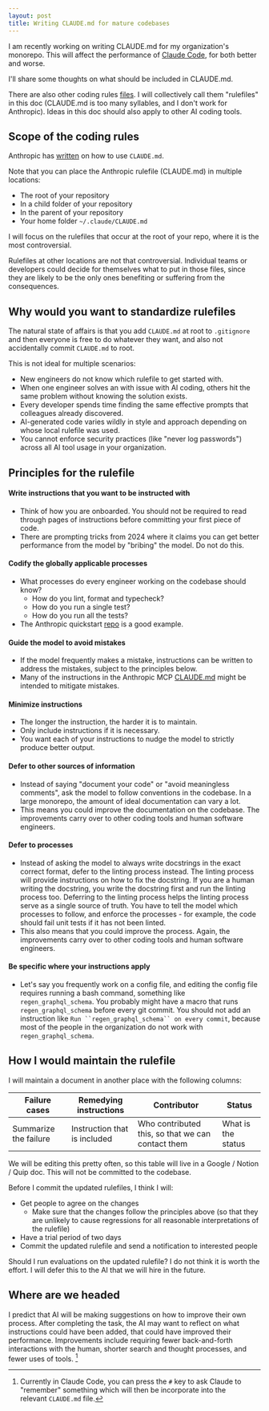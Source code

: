 ```yaml
---
layout: post
title: Writing CLAUDE.md for mature codebases
---
```


I am recently working on writing CLAUDE.md for my organization's monorepo.
This will affect the performance of [Claude Code](https://www.anthropic.com/claude-code), for both better and worse.

I'll share some thoughts on what should be included in CLAUDE.md.

There are also other coding rules [files](https://x.com/HanchungLee/status/1918920355709673887).
I will collectively call them "rulefiles" in this doc (CLAUDE.md is too many syllables, and I don't work for Anthropic).
Ideas in this doc should also apply to other AI coding tools.


## Scope of the coding rules

Anthropic has [written](https://www.anthropic.com/engineering/claude-code-best-practices) on how to use `CLAUDE.md`.

Note that you can place the Anthropic rulefile (CLAUDE.md) in multiple locations:
- The root of your repository
- In a child folder of your repository
- In the parent of your repository
- Your home folder `~/.claude/CLAUDE.md`

I will focus on the rulefiles that occur at the root of your repo, where it is the most controversial.

Rulefiles at other locations are not that controversial.
Individual teams or developers could decide for themselves what to put in those files, since they are likely to be the only ones benefiting or suffering from the consequences.


## Why would you want to standardize rulefiles

The natural state of affairs is that you add `CLAUDE.md` at root to `.gitignore` and then everyone is free to do whatever they want, and also not accidentally commit `CLAUDE.md` to root.

This is not ideal for multiple scenarios:
- New engineers do not know which rulefile to get started with.
- When one engineer solves an with issue with AI coding, others hit the same problem without knowing the solution exists.
- Every developer spends time finding the same effective prompts that colleagues already discovered.
- AI-generated code varies wildly in style and approach depending on whose local rulefile was used.
- You cannot enforce security practices (like "never log passwords") across all AI tool usage in your organization.


## Principles for the rulefile


#### Write instructions that you want to be instructed with

- Think of how you are onboarded. You should not be required to read through pages of instructions before committing your first piece of code.
- There are prompting tricks from 2024 where it claims you can get better performance from the model by "bribing" the model. Do not do this.


#### Codify the globally applicable processes

- What processes do every engineer working on the codebase should know?
	- How do you lint, format and typecheck?
	- How do you run a single test?
	- How do you run all the tests?
- The Anthropic quickstart [repo](https://github.com/anthropics/anthropic-quickstarts/blob/99502f5d33df22b3e88bd3c2a52691414e8994e4/CLAUDE.md#testing--code-quality) is a good example.


#### Guide the model to avoid mistakes

- If the model frequently makes a mistake, instructions can be written to address the mistakes, subject to the principles below.
- Many of the instructions in the Anthropic MCP [CLAUDE.md](https://github.com/modelcontextprotocol/python-sdk/blob/2210c1be18d66ecf5553ee8915ad1338dc3aecb9/CLAUDE.md) might be intended to mitigate mistakes.


#### Minimize instructions

- The longer the instruction, the harder it is to maintain.
- Only include instructions if it is necessary.
- You want each of your instructions to nudge the model to strictly produce better output.


#### Defer to other sources of information

- Instead of saying "document your code" or "avoid meaningless comments", ask the model to follow conventions in the codebase. In a large monorepo, the amount of ideal documentation can vary a lot.
- This means you could improve the documentation on the codebase. The improvements carry over to other coding tools and human software engineers.


#### Defer to processes

- Instead of asking the model to always write docstrings in the exact correct format, defer to the linting process instead. The linting process will provide instructions on how to fix the docstring. If you are a human writing the docstring, you write the docstring first and run the linting process too. Deferring to the linting process helps the linting process serve as a single source of truth. You have to tell the model which processes to follow, and enforce the processes - for example, the code should fail unit tests if it has not been linted.
- This also means that you could improve the process. Again, the improvements carry over to other coding tools and human software engineers.


#### Be specific where your instructions apply

- Let's say you frequently work on a config file, and editing the config file requires running a bash command, something like `regen_graphql_schema`. You probably might have a macro that runs `regen_graphql_schema` before every git commit. You should not add an instruction like `Run ``regen_graphql_schema`` on every commit`, because most of the people in the organization do not work with `regen_graphql_schema`.


## How I would maintain the rulefile

I will maintain a document in another place with the following columns:

Failure cases | Remedying instructions | Contributor | Status
------------- | ---------------------- | ----------- | ------
Summarize the failure | Instruction that is included | Who contributed this, so that we can contact them | What is the status

We will be editing this pretty often, so this table will live in a Google / Notion / Quip doc.
This will not be committed to the codebase.

Before I commit the updated rulefiles, I think I will:
- Get people to agree on the changes
	- Make sure that the changes follow the principles above (so that they are unlikely to cause regressions for all reasonable interpretations of the rulefile)
- Have a trial period of two days
- Commit the updated rulefile and send a notification to interested people

Should I run evaluations on the updated rulefile? I do not think it is worth the effort. I will defer this to the AI that we will hire in the future.



## Where are we headed

I predict that AI will be making suggestions on how to improve their own process. After completing the task, the AI may want to reflect on what instructions could have been added, that could have improved their performance. Improvements include requiring fewer back-and-forth interactions with the human, shorter search and thought processes, and fewer uses of tools. [^1]

[^1]: Currently in Claude Code, you can press the `#` key to ask Claude to "remember" something which will then be incorporate into the relevant `CLAUDE.md` file.





